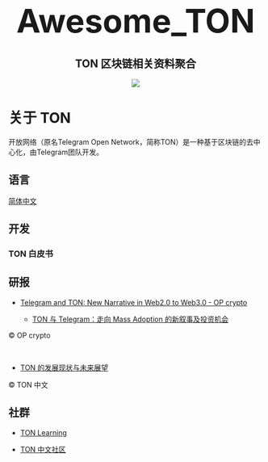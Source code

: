 <h1 align="center">
  <span style="font-size: 64px;">Awesome_TON</span>
</h1>



<h2 align="center">
  TON 区块链相关资料聚合
</h2>


<p align="center">
  <img src="https://github.com/Web3-Club/Awesome_TON/assets/76860915/2596e913-c3ee-42af-9f3f-6e3f09fd6066">
</p>

# 关于 TON

开放网络（原名Telegram Open Network，简称TON）是一种基于区块链的去中心化，由Telegram团队开发。



## 语言
[简体中文](https://github.com/Web3-Club/Awesome_TON/README.md)

## 开发
### TON 白皮书


## 研报

- [Telegram and TON: New Narrative in Web2.0 to Web3.0 - OP crypto](https://www.opcrypto.vc/blogs/op-crypto-ton-and-tg-foundation-network)

  - [TON 与 Telegram：走向 Mass Adoption 的新叙事及投资机会](https://foresightnews.pro/article/detail/44346)

©️ OP crypto

<br>

- [TON 的发展现状与未来展望](https://foresightnews.pro/article/detail/43289)

©️ TON 中文

## 社群
- [TON Learning](https://t.me/ton_learn)

- [TON 中文社区](https://t.me/toncoin_cn)


